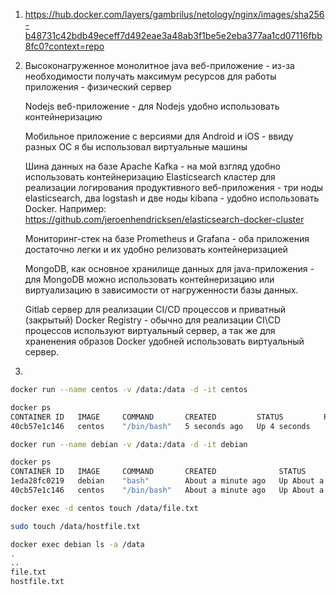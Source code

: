 1.  https://hub.docker.com/layers/gambrilus/netology/nginx/images/sha256-b48731c42bdb49eceff7d492eae3a48ab3f1be5e2eba377aa1cd07116fbb8fc0?context=repo
2.  Высоконагруженное монолитное java веб-приложение - из-за необходимости получать максимум ресурсов для работы приложения - физический сервер

    Nodejs веб-приложение - для Nodejs удобно использовать контейнеризацию
    
    Мобильное приложение c версиями для Android и iOS - ввиду разных OC я бы использовал виртуальные машины
    
    Шина данных на базе Apache Kafka - на мой взгляд удобно использовать контейнеризацию
    Elasticsearch кластер для реализации логирования продуктивного веб-приложения - три ноды elasticsearch, два logstash и две ноды kibana - удобно использовать Docker. Например: https://github.com/jeroenhendricksen/elasticsearch-docker-cluster
    
    Мониторинг-стек на базе Prometheus и Grafana - оба приложения достаточно легки и их удобно релизовать контейнеризацией
    
    MongoDB, как основное хранилище данных для java-приложения - для MongoDB можно использовать контейнеризацию или виртуализацию в зависимости от нагруженности базы данных.
    
    Gitlab сервер для реализации CI/CD процессов и приватный (закрытый) Docker Registry - обычно для реализации CI\СD процессов используют виртуальный сервер, а так же для храненения образов Docker удобней использовать виртуальный сервер.
    
3.
``` bash
docker run --name centos -v /data:/data -d -it centos

docker ps
CONTAINER ID   IMAGE     COMMAND       CREATED         STATUS         PORTS     NAMES
40cb57e1c146   centos    "/bin/bash"   5 seconds ago   Up 4 seconds             centos

docker run --name debian -v /data:/data -d -it debian

docker ps
CONTAINER ID   IMAGE     COMMAND       CREATED              STATUS              PORTS     NAMES
1eda28fc0219   debian    "bash"        About a minute ago   Up About a minute             debian
40cb57e1c146   centos    "/bin/bash"   About a minute ago   Up About a minute             centos

docker exec -d centos touch /data/file.txt

sudo touch /data/hostfile.txt

docker exec debian ls -a /data
.
..
file.txt
hostfile.txt
```
